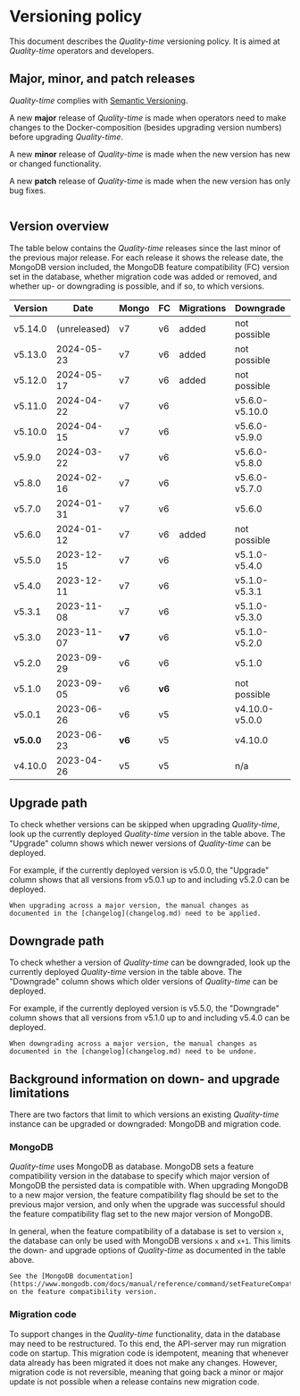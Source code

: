 # Versioning policy

This document describes the *Quality-time* versioning policy. It is aimed at *Quality-time* operators and developers.

## Major, minor, and patch releases

*Quality-time* complies with [Semantic Versioning](https://semver.org/spec/v2.0.0.html).

A new **major** release of *Quality-time* is made when operators need to make changes to the Docker-composition (besides upgrading version numbers) before upgrading *Quality-time*.

A new **minor** release of *Quality-time* is made when the new version has new or changed functionality.

A new **patch** release of *Quality-time* is made when the new version has only bug fixes.

```{index} MongoDB
```

## Version overview

The table below contains the *Quality-time* releases since the last minor of the previous major release. For each release it shows the release date, the MongoDB version included, the MongoDB feature compatibility (FC) version set in the database, whether migration code was added or removed, and whether up- or downgrading is possible, and if so, to which versions.

| Version    | Date         | Mongo  | FC     | Migrations | Downgrade      | Upgrade         |
|------------|--------------|--------|--------|------------|----------------|-----------------|
| v5.14.0    | (unreleased) | v7     | v6     | added      | not possible   | n/a             |
| v5.13.0    | 2024-05-23   | v7     | v6     | added      | not possible   | v5.14.0         |
| v5.12.0    | 2024-05-17   | v7     | v6     | added      | not possible   | v5.13.0-v5.14.0 |
| v5.11.0    | 2024-04-22   | v7     | v6     |            | v5.6.0-v5.10.0 | v5.12.0-v5.14.0 |
| v5.10.0    | 2024-04-15   | v7     | v6     |            | v5.6.0-v5.9.0  | v5.11.0-v5.14.0 |
| v5.9.0     | 2024-03-22   | v7     | v6     |            | v5.6.0-v5.8.0  | v5.10.0-v5.14.0 |
| v5.8.0     | 2024-02-16   | v7     | v6     |            | v5.6.0-v5.7.0  | v5.9.0-v5.14.0  |
| v5.7.0     | 2024-01-31   | v7     | v6     |            | v5.6.0         | v5.8.0-v5.14.0  |
| v5.6.0     | 2024-01-12   | v7     | v6     | added      | not possible   | v5.7.0-v5.14.0  |
| v5.5.0     | 2023-12-15   | v7     | v6     |            | v5.1.0-v5.4.0  | v5.6.0-v5.14.0  |
| v5.4.0     | 2023-12-11   | v7     | v6     |            | v5.1.0-v5.3.1  | v5.5.0-v5.14.0  |
| v5.3.1     | 2023-11-08   | v7     | v6     |            | v5.1.0-v5.3.0  | v5.4.0-v5.14.0  |
| v5.3.0     | 2023-11-07   | **v7** | v6     |            | v5.1.0-v5.2.0  | v5.3.1-v5.14.0  |
| v5.2.0     | 2023-09-29   | v6     | v6     |            | v5.1.0         | v5.3.0-v5.14.0  |
| v5.1.0     | 2023-09-05   | v6     | **v6** |            | not possible   | v5.2.0-v5.14.0  |
| v5.0.1     | 2023-06-26   | v6     | v5     |            | v4.10.0-v5.0.0 | v5.1.0-v5.2.0   |
| **v5.0.0** | 2023-06-23   | **v6** | v5     |            | v4.10.0        | v5.0.1-v5.2.0   |
| v4.10.0    | 2023-04-26   | v5     | v5     |            | n/a            | v5.0.0-v5.2.0   |

## Upgrade path

To check whether versions can be skipped when upgrading *Quality-time*, look up the currently deployed *Quality-time* version in the table above. The "Upgrade" column shows which newer versions of *Quality-time* can be deployed.

For example, if the currently deployed version is v5.0.0, the "Upgrade" column shows that all versions from v5.0.1 up to and including v5.2.0 can be deployed.

```{warning}
When upgrading across a major version, the manual changes as documented in the [changelog](changelog.md) need to be applied.
```

## Downgrade path

To check whether a version of *Quality-time* can be downgraded, look up the currently deployed *Quality-time* version in the table above. The "Downgrade" column shows which older versions of *Quality-time* can be deployed.

For example, if the currently deployed version is v5.5.0, the "Downgrade" column shows that all versions from v5.1.0 up to and including v5.4.0 can be deployed.

```{warning}
When downgrading across a major version, the manual changes as documented in the [changelog](changelog.md) need to be undone.
```

## Background information on down- and upgrade limitations

There are two factors that limit to which versions an existing *Quality-time* instance can be upgraded or downgraded: MongoDB and migration code.

### MongoDB

*Quality-time* uses MongoDB as database. MongoDB sets a feature compatibility version in the database to specify which major version of MongoDB the persisted data is compatible with. When upgrading MongoDB to a new major version, the feature compatibility flag should be set to the previous major version, and only when the upgrade was successful should the feature compatibility flag set to the new major version of MongoDB.

In general, when the feature compatibility of a database is set to version `x`, the database can only be used with MongoDB versions `x` and `x+1`. This limits the down- and upgrade options of *Quality-time* as documented in the table above.

```{seealso}
See the [MongoDB documentation](https://www.mongodb.com/docs/manual/reference/command/setFeatureCompatibilityVersion/) on the feature compatibility version.
```

### Migration code

To support changes in the *Quality-time* functionality, data in the database may need to be restructured. To this end, the API-server may run migration code on startup. This migration code is idempotent, meaning that whenever data already has been migrated it does not make any changes. However, migration code is not reversible, meaning that going back a minor or major update is not possible when a release contains new migration code.
